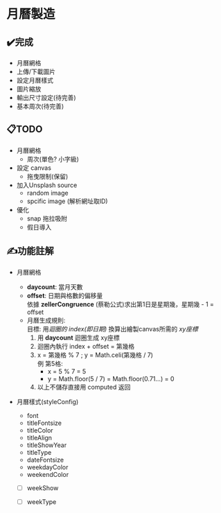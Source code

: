 # 月曆製造
## ✔️完成
- 月曆網格
- 上傳/下載圖片
- 設定月曆樣式
- 圖片縮放
- 輸出尺寸設定(待完善)
- 基本周次(待完善)

## 📋TODO
- 月曆網格
    - 周次(單色? 小字級)
- 設定 canvas
    - 拖曳限制(保留)
- 加入Unsplash source
    - random image
    - spcific image (解析網址取ID)    
- 優化
    - snap 拖拉吸附
    - 假日導入

## ✍️功能註解
- 月曆網格  
    - **daycount**: 當月天數  
    - **offset**: 日期與格數的偏移量  
      依據 **zellerCongruence** (蔡勒公式)求出第1日是星期幾，星期幾 - 1 = offset
    - 月曆生成規則:  
        目標: 用*迴圈的 index(即日期)* 換算出繪製canvas所需的 *xy座標*  
        1. 用 **daycount** 迴圈生成 xy座標
        2. 迴圈內執行 index + offset = 第幾格
        3. x = 第幾格 % 7 ; y = Math.celi(第幾格 / 7)  
           例 第5格: 
           - x = 5 % 7 = 5  
           - y = Math.floor(5 / 7) = Math.floor(0.71...) = 0  
        4. 以上不儲存直接用 computed 返回  
        
- 月曆樣式(styleConfig)
    - font
    - titleFontsize
    - titleColor
    - titleAlign
    - titleShowYear
    - titleType
    - dateFontsize
    - weekdayColor
    - weekendColor
    - [ ] weekShow
    - [ ] weekType
    